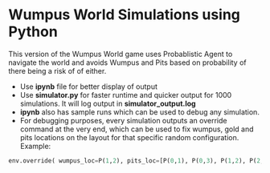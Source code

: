 # Wumpus World Simulations using Python

This version of the Wumpus World game uses Probablistic Agent to navigate the world and avoids Wumpus and Pits based on probability of there being a risk of of either.

- Use __ipynb__ file for better display of output
- Use __simulator.py__ for faster runtime and quicker output for 1000 simulations. It will log output in __simulator_output.log__
- __ipynb__ also has sample runs which can be used to debug any simulation.
- For debugging purposes, every simulation outputs an override command at the very end, which can be used to fix wumpus, gold and pits locations on the layout for that specific random configuration. Example:
```python
env.override( wumpus_loc=P(1,2), pits_loc=[P(0,1), P(0,3), P(1,2), P(2,2), P(2,3)], gold_loc=P(3,3) )
```
